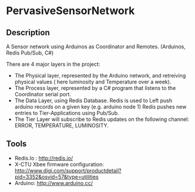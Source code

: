 PervasiveSensorNetwork
======================

Description
-----------

A Sensor network using Arduinos as Coordinator and Remotes. (Arduinos, Redis Pub/Sub, C#)

There are 4 major layers in the project:

- The Physical layer, represented by the Arduino network, and retreiving physical values ( here luminosity and Temperature over a week).
- The Process layer, represented by a C# program that listens to the Coordinator serial port.
- The Data Layer, using Redis Database. Redis is used to Left push arduino records on a given key (e.g. arduino node 1)
Redis pushes new entries to Tier-Applications using Pub/Sub.
- The Tier Layer will subscribe to Redis updates on the following channel: ERROR, TEMPERATURE, LUMINOSITY.


Tools
-----

- Redis.Io : http://redis.io/
- X-CTU Xbee firmware configuration: http://www.digi.com/support/productdetail?pid=3352&osvid=57&type=utilities
- Arduino: http://www.arduino.cc/

